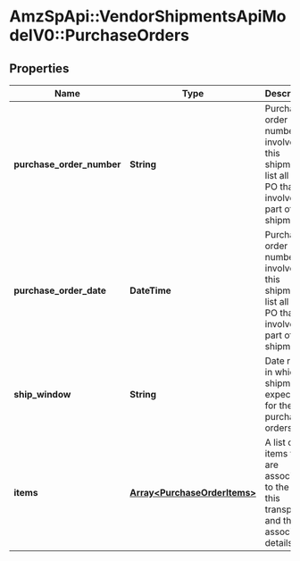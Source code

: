 # AmzSpApi::VendorShipmentsApiModelV0::PurchaseOrders

## Properties
Name | Type | Description | Notes
------------ | ------------- | ------------- | -------------
**purchase_order_number** | **String** | Purchase order numbers involved in this shipment, list all the PO that are involved as part of this shipment. | [optional] 
**purchase_order_date** | **DateTime** | Purchase order numbers involved in this shipment, list all the PO that are involved as part of this shipment. | [optional] 
**ship_window** | **String** | Date range in which shipment is expected for these purchase orders. | [optional] 
**items** | [**Array&lt;PurchaseOrderItems&gt;**](PurchaseOrderItems.md) | A list of the items that are associated to the PO in this transport and their associated details. | [optional] 

